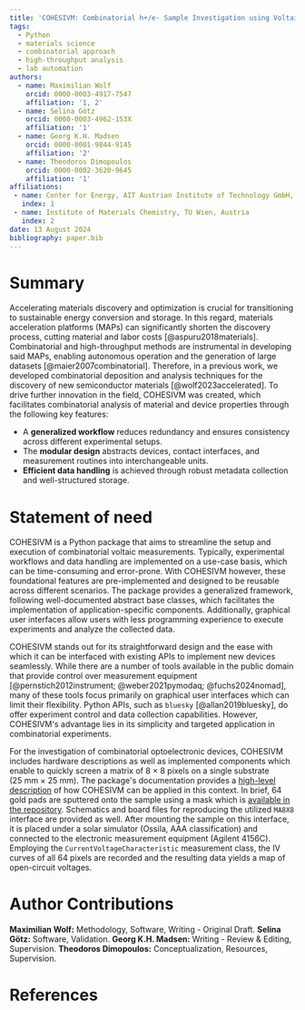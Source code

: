 ```yaml
---
title: 'COHESIVM: Combinatorial h+/e- Sample Investigation using Voltaic Measurements'
tags:
  - Python
  - materials science
  - combinatorial approach
  - high-throughput analysis
  - lab automation
authors:
  - name: Maximilian Wolf
    orcid: 0000-0003-4917-7547
    affiliation: '1, 2'
  - name: Selina Götz
    orcid: 0000-0003-4962-153X
    affiliation: '1'
  - name: Georg K.H. Madsen
    orcid: 0000-0001-9844-9145
    affiliation: '2'
  - name: Theodoros Dimopoulos
    orcid: 0000-0002-3620-9645
    affiliation: '1'
affiliations:
 - name: Center for Energy, AIT Austrian Institute of Technology GmbH, Austria
   index: 1
 - name: Institute of Materials Chemistry, TU Wien, Austria
   index: 2
date: 13 August 2024
bibliography: paper.bib
---
```


# Summary

Accelerating materials discovery and optimization is crucial for transitioning 
to sustainable energy conversion and storage. In this regard, materials acceleration 
platforms (MAPs) can significantly shorten the discovery process, cutting material and 
labor costs [@aspuru2018materials]. Combinatorial and high-throughput methods are 
instrumental in developing said MAPs, enabling autonomous operation and the generation 
of large datasets [@maier2007combinatorial]. Therefore, in a previous work, we developed 
combinatorial deposition and analysis techniques for the discovery of new semiconductor 
materials [@wolf2023accelerated]. To drive further innovation in the field, COHESIVM was 
created, which facilitates combinatorial analysis of material and device properties 
through the following key features:

- A **generalized workflow** reduces redundancy and ensures consistency across different 
  experimental setups.
- The **modular design** abstracts devices, contact interfaces, and measurement routines 
  into interchangeable units.
- **Efficient data handling** is achieved through robust metadata collection and 
  well-structured storage.

# Statement of need

COHESIVM is a Python package that aims to streamline the setup and execution of
combinatorial voltaic measurements. Typically, experimental workflows and data handling 
are implemented on a use-case basis, which can be time-consuming and error-prone. With 
COHESIVM however, these foundational features are pre-implemented and designed to be 
reusable across different scenarios. The package provides a generalized framework, following 
well-documented abstract base classes, which facilitates the implementation of 
application-specific components. Additionally, graphical user interfaces allow users with 
less programming experience to execute experiments and analyze the collected data.

COHESIVM stands out for its straightforward design and the ease with which it can be 
interfaced with existing APIs to implement new devices seamlessly. While there are a number 
of tools available in the public domain that provide control over measurement equipment 
[@pernstich2012instrument; @weber2021pymodaq; @fuchs2024nomad], many of these tools focus 
primarily on graphical user interfaces which can limit their flexibility. Python APIs, such 
as ``bluesky`` [@allan2019bluesky], do offer experiment control and data collection capabilities. 
However, COHESIVM's advantage lies in its simplicity and targeted application in combinatorial 
experiments.

For the investigation of combinatorial optoelectronic devices, COHESIVM includes hardware descriptions
as well as implemented components which enable to quickly screen a matrix of 8&nbsp;×&nbsp;8 pixels 
on a single substrate (25&nbsp;mm × 25&nbsp;mm). The package's documentation provides a 
[high-level description](https://cohesivm.readthedocs.io/en/latest/tutorials/real-world_example.html) of how COHESIVM can be applied in this context. In brief, 
64 gold pads are sputtered onto the sample using a mask which is [available in the repository](https://github.com/mxwalbert/cohesivm/tree/main/hardware/ma8x8). 
Schematics and board files for reproducing the utilized ``MA8X8`` interface are provided
as well. After mounting the sample on this interface, it is placed under a solar simulator 
(Ossila, AAA classification) and connected to the electronic measurement equipment (Agilent 4156C). 
Employing the ``CurrentVoltageCharacteristic`` measurement class, the IV curves of all 64 pixels are 
recorded and the resulting data yields a map of open-circuit voltages.

# Author Contributions

**Maximilian Wolf:** Methodology, Software, Writing - Original Draft. **Selina Götz:** Software, Validation. 
**Georg K.H. Madsen:** Writing - Review & Editing, Supervision. **Theodoros Dimopoulos:** Conceptualization, 
Resources, Supervision.

# References
